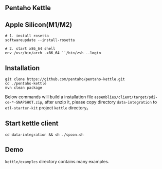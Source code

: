 ## Pentaho Kettle

## Apple Silicon(M1/M2)

```shell
# 1. install rosetta
softwareupdate --install-rosetta

# 2. start x86_64 shell
env /usr/bin/arch -x86_64 ``/bin/zsh --login
```

## Installation

```shell
git clone https://github.com/pentaho/pentaho-kettle.git
cd ./pentaho-kettle
mvn clean package
```

Below commands will build a installation file `assemblies/client/target/pdi-ce-*-SNAPSHOT.zip`, after unzip it, please copy directory `data-integration` to `etl-starter-kit` project `kettle` directory。

## Start kettle client

```
cd data-integration && sh ./spoon.sh
```

## Demo

`kettle/examples` directory contains many examples.
